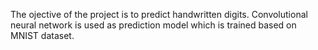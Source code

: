 The ojective of the project is to predict handwritten digits. Convolutional neural network is used as prediction model which is trained based on MNIST dataset.